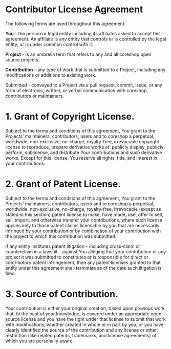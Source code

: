 # Contributor License Agreement

The following terms are used throughout this agreement:

**You** - the person or legal entity including its affiliates asked to accept this agreement. An affiliate is any entity
that controls or is controlled by the legal entity, or is under common control with it.

**Project** - is an umbrella term that refers to any and all coreshop open source projects.

**Contribution** - any type of work that is submitted to a Project, including any modifications or additions to existing
work.

Submitted - conveyed to a Project via a pull request, commit, issue, or any form of electronic, written, or verbal
communication with coreshop, contributors or maintainers.

# 1. Grant of Copyright License.

Subject to the terms and conditions of this agreement, You grant to the Projects’ maintainers, contributors, users and
to coreshop a perpetual, worldwide, non-exclusive, no-charge, royalty-free, irrevocable copyright license to reproduce,
prepare derivative works of, publicly display, publicly perform, sublicense, and distribute Your contributions and such
derivative works. Except for this license, You reserve all rights, title, and interest in your contributions.

# 2. Grant of Patent License.

Subject to the terms and conditions of this agreement, You grant to the Projects’ maintainers, contributors, users and
to coreshop a perpetual, worldwide, non-exclusive, no-charge, royalty-free, irrevocable (except as stated in this
section) patent license to make, have made, use, offer to sell, sell, import, and otherwise transfer your contributions,
where such license applies only to those patent claims licensable by you that are necessarily infringed by your
contribution or by combination of your contribution with the project to which this contribution was submitted.

If any entity institutes patent litigation - including cross-claim or counterclaim in a lawsuit - against You alleging
that your contribution or any project it was submitted to constitutes or is responsible for direct or contributory
patent infringement, then any patent licenses granted to that entity under this agreement shall terminate as of the date
such litigation is filed.

# 3. Source of Contribution.

Your contribution is either your original creation, based upon previous work that, to the best of your knowledge, is
covered under an appropriate open source license and you have the right under that license to submit that work with
modifications, whether created in whole or in part by you, or you have clearly identified the source of the contribution
and any license or other restriction (like related patents, trademarks, and license agreements) of which you are
personally aware.